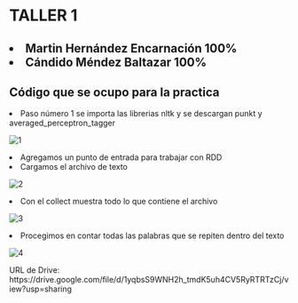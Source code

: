 <h1>TALLER 1</h1>
<h2>
  <li>Martin Hernández Encarnación  100%</li>
  <li>Cándido Méndez Baltazar 100%</li>
</h2>



<h2>Código que se ocupo para la practica </h2>

<li>Paso número 1 se importa las librerias nltk y se descargan punkt y averaged_perceptron_tagger</li>

![1](https://user-images.githubusercontent.com/100090642/157375308-5ee4b486-62ef-4f82-8dee-be0b52d2a7a7.jpeg)

<li>Agregamos un punto de entrada para trabajar con RDD</li>
<li>Cargamos el archivo de texto</li>

![2](https://user-images.githubusercontent.com/100090642/157375405-0bb2d0cb-6814-41aa-b440-8d96d9228759.jpeg)
<li>Con el collect muestra todo lo que contiene el archivo</li>

![3](https://user-images.githubusercontent.com/100090642/157375453-4538b425-8c74-4f68-b55f-bfa072626698.jpeg)
<li>Procegimos en contar todas las palabras que se repiten dentro del texto</li>

![4](https://user-images.githubusercontent.com/100090642/157375469-e3a2b954-242b-4e8f-a90d-cdb1828909b8.jpeg)

<p>URL de Drive: https://drive.google.com/file/d/1yqbsS9WNH2h_tmdK5uh4CV5RyRTRTzCj/view?usp=sharing</p>
